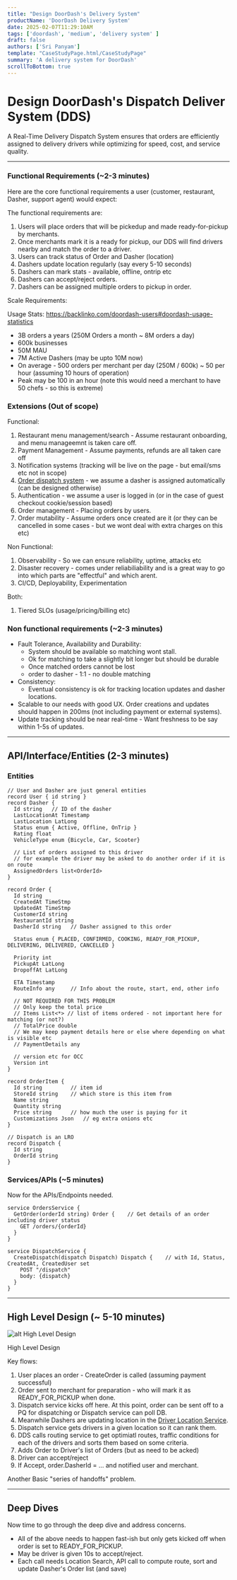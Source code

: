 ```yaml
---
title: "Design DoorDash's Delivery System"
productName: 'DoorDash Delivery System'
date: 2025-02-07T11:29:10AM
tags: ['doordash', 'medium', 'delivery system' ]
draft: false
authors: ['Sri Panyam']
template: "CaseStudyPage.html/CaseStudyPage"
summary: 'A delivery system for DoorDash'
scrollToBottom: true
---
```


# Design DoorDash's Dispatch Deliver System (DDS)

A Real-Time Delivery Dispatch System ensures that orders are efficiently assigned to delivery drivers while optimizing for speed, cost, and service quality.

---

<D-c>

### Functional Requirements (~2-3 minutes)

Here are the core functional requirements a user (customer, restaurant, Dasher, support agent) would expect:

The functional requirements are:

1. Users will place orders that will be pickedup and made ready-for-pickup by merchants.
2. Once merchants mark it is a ready for pickup, our DDS will find drivers nearby and match the order to a driver.
4. Users can track status of Order and Dasher (location)
5. Dashers update location regularly (say every 5-10 seconds)
6. Dashers can mark stats - available, offline, ontrip etc
7. Dashers can accept/reject orders.
8. Dashers can be assigned multiple orders to pickup in order.

Scale Requirements:

Usage Stats: https://backlinko.com/doordash-users#doordash-usage-statistics

* 3B orders a years (250M Orders a month ~ 8M orders a day)
* 600k businesses
* 50M MAU
* 7M Active Dashers (may be upto 10M now)
* On average - 500 orders per merchant per day (250M / 600k) ~ 50 per hour (assuming 10 hours of operation)
* Peak may be 100 in an hour (note this would need a merchant to have 50 chefs - so this is extreme)

### Extensions (Out of scope)

Functional:

1) Restaurant menu management/search - Assume restaurant onboarding, and menu manageemnt is taken care off.
2) Payment Management - Assume payments, refunds are all taken care off
3) Notification systems (tracking will be live on the page - but email/sms etc not in scope)
4) [Order dispatch system](../delivery_dispatch_system/index.md) - we assume a dasher is assigned automatically (can be designed otherwise)
5) Authentication - we assume a user is logged in (or in the case of guest checkout cookie/session based)
6) Order management - Placing orders by users.
7) Order mutability - Assume orders once created are it (or they can be cancelled in some cases - but we wont deal with
   extra charges on this etc)

Non Functional:
1) Observability - So we can ensure reliability, uptime, attacks etc
2) Disaster recovery - comes under reliabiliability and is a great way to go into which parts are "effectful" and which arent.
3) CI/CD, Deployability, Experimentation

Both:
1) Tiered SLOs (usage/pricing/billing etc)

### Non functional requirements (~2-3 minutes)

* Fault Tolerance, Availability and Durability:
  - System should be available so matching wont stall.
  - Ok for matching to take a slightly bit longer but should be durable
  - Once matched orders cannot be lost
  - order to dasher - 1:1 - no double matching
* Consistency:
  - Eventual consistency is ok for tracking location updates and dasher locations.
* Scalable to our needs with good UX.   Order creations and updates should happen in 200ms (not including payment or external systems).
* Update tracking should be near real-time - Want freshness to be say within 1-5s of updates.

---

## API/Interface/Entities (2-3 minutes)

### Entities
   
```
// User and Dasher are just general entities
record User { id string }
record Dasher {
  Id string   // ID of the dasher 
  LastLocationAt Timestamp
  LastLocation LatLong
  Status enum { Active, Offline, OnTrip }
  Rating float
  VehicleType enum {Bicycle, Car, Scooter}
  
  // List of orders assigned to this driver
  // for example the driver may be asked to do another order if it is on route
  AssignedOrders list<OrderId>
}

record Order {
  Id string
  CreatedAt TimeStmp
  UpdatedAt TimeStmp
  CustomerId string
  RestaurantId string
  DasherId string   // Dasher assigned to this order
  
  Status enum { PLACED, CONFIRMED, COOKING, READY_FOR_PICKUP, DELIVERING, DELIVERED, CANCELLED }
  
  Priority int
  PickupAt LatLong
  DropoffAt LatLong
  
  ETA Timestamp
  RouteInfo any     // Info about the route, start, end, other info
  
  // NOT REQUIRED FOR THIS PROBLEM
  // Only keep the total price
  // Items List<*> // list of items ordered - not important here for matching (or not?)
  // TotalPrice double
  // We may keep payment details here or else where depending on what is visible etc
  // PaymentDetails any
  
  // version etc for OCC
  Version int
}

record OrderItem {
  Id string         // item id
  StoreId string    // which store is this item from
  Name string
  Quantity string
  Price string      // how much the user is paying for it
  Customizations Json   // eg extra onions etc
}

// Dispatch is an LRO
record Dispatch {
  Id string
  OrderId string
}
```

### Services/APIs (~5 minutes)

Now for the APIs/Endpoints needed.

```
service OrdersService {
  GetOrder(orderId string) Order {    // Get details of an order including driver status
    GET /orders/{orderId}
  }
}

service DispatchService {
  CreateDispatch(dispatch Dispatch) Dispatch {    // with Id, Status, CreatedAt, CreatedUser set
    POST "/dispatch"
    body: {dispatch}
  }
}
```

---

## High Level Design (~ 5-10 minutes)

![alt High Level Design](./hld.png "High Level Design")

<Drawing id="/hld" preview="./hld.png" width="800px" >High Level Design</Drawing>

Key flows:

1. User places an order - CreateOrder is called (assuming payment successful)
2. Order sent to merchant for preparation - who will mark it as READY_FOR_PICKUP when done.
3. Dispatch service kicks off here.   At this point, order can be sent off to a PQ for dispatching or Dispatch service can poll DB.
4. Meanwhile Dashers are updating location in the [Driver Location Service](../driver_location_service/index.md).
5. Dispatch service gets drivers in a given location so it can rank them.
6. DDS calls routing service to get optimiatl routes, traffic conditions for each of the drivers and sorts them based on some criteria.
7. Adds Order to Driver's list of Orders (but as need to be acked)
8. Driver can accept/reject
9. If Accept, order.DasherId = ... and notified user and merchant.

Another Basic "series of handoffs" problem.

---

## Deep Dives

Now time to go through the deep dive and address concerns.

* All of the above needs to happen fast-ish but only gets kicked off when order is set to READY_FOR_PICKUP.
* May be driver is given 10s to accept/reject.
* Each call needs Location Search, API call to compute route, sort and update Dasher's Order list (and save)
